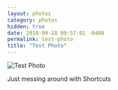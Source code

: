 ```yaml
---
layout: photos
category: photos
hidden: true
date: 2018-09-18 09:57:01 -0400
permalink: test-photo
title: "Test Photo"
---
```


![Test Photo](http://jonkit.ca/cdn/photos/2018-09-18-test-photo.jpeg)

Just messing around with Shortcuts